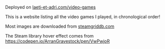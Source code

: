 Deployed on [laeti-et-adri.com/video-games](https://laeti-et-adri.com/video-games/)

This is a website listing all the video games I played, in chronological order!

Most images are downloaded from [steamgriddb.com](https://www.steamgriddb.com/)

The Steam library hover effect comes from https://codepen.io/ArranGravestock/pen/VwPwjoR
